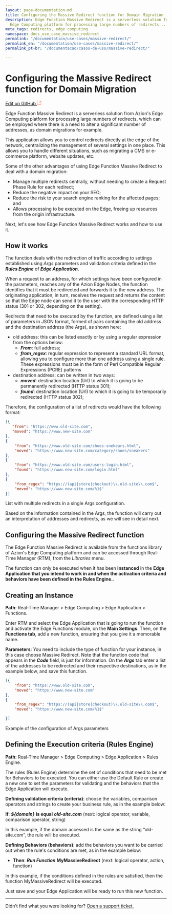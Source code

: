 ```yaml
---
layout: page-documentation-md
title: Configuring the Massive Redirect function for Domain Migration
description: Edge Function Massive Redirect is a serverless solution from Azion's
  Edge Computing platform for processing large numbers of redirects...
meta_tags: redirects, edge computing
namespace: docs_use_case_massive_redirect
permalink: "/documentation/use-cases/massive-redirect/"
permalink_en: "/documentation/use-cases/massive-redirect/"
permalink_pt-br: "/documentacao/casos-de-uso/massive-redirect/"

---
```

# Configuring the Massive Redirect function for Domain Migration

[Edit on GitHub <svg width="14" height="14" xmlns="http://www.w3.org/2000/svg"><g fill="none" stroke="#F3652B"><path d="M4.81.71H.672v11.43H12.1V8.001" stroke-width=".8"/><path d="M6.87.786h5.155V5.94M6.31 6.5L12.026.786"/></g></svg>](https://github.com/aziontech/docs_en/edit/master/use-cases/massive-redirect/2021-01-14-index.md)

Edge Function Massive Redirect is a serverless solution from Azion's Edge Computing platform for processing large numbers of redirects, which can be employed where there is a need to alter a significant number of addresses, as domain migrations for example.

This application allows you to control redirects directly at the edge of the network, centralizing the management of several settings in one place. This allows you to handle different situations, such as migrating a CMS or e-commerce platform, website updates, etc.

Some of the other advantages of using Edge Function Massive Redirect to deal with a domain migration:

* Manage multiple redirects centrally, without needing to create a Request Phase Rule for each redirect;
* Reduce the negative impact on your SEO;
* Reduce the risk to your search engine ranking for the affected pages; and
* Allows processing to be executed on the Edge, freeing up resources from the origin infrastructure.

Next, let's see how Edge Function Massive Redirect works and how to use it.	

## How it works

The function deals with the redirection of traffic according to settings established using _Args_ parameters and validation criteria defined in the **_Rules Engine_** of **_Edge Application_**.

When a request to an address, for which settings have been configured in the parameters, reaches any of the Azion Edge Nodes, the function identifies that it must be redirected and forwards it to the new address. The originating application, in turn, receives the request and returns the content so that the Edge node can send it to the user with the corresponding HTTP status (301 or 302, depending on the setting).

Redirects that need to be executed by the function, are defined using a list of parameters in JSON format, formed of pairs containing the old address and the destination address (the Args), as shown here:

* old address: this can be listed exactly or by using a regular expression from the options below:
    * _**From**_: full address;
    * _**from_regex**_: regular expression to represent a standard URL format, allowing you to configure more than one address using a single rule. These expressions must be in the form of Perl Compatible Regular Expressions (PCRE) patterns
* destination address: can be written in two ways:
    * _**moved**_: destination location (Url) to which it is going to be permanently redirected (HTTP status 301);
    * _**found**_: destination location (Url) to which it is going to be temporarily redirected (HTTP status 302);

Therefore, the configuration of a list of redirects would have the following format:

``` json
[{
   "from": "https://www.old-site.com",
   "moved": "https://www.new-site.com"
},
{
    "from": "https://www.old-site.com/shoes-snekears.html",
    "moved": "https://www.new-site.com/category/shoes/sneakers"
},
{
    "from": "https://www.old-site.com/users-login.html",
    "found": "https://www.new-site.com/login.html"
},
{
    "from_regex": "https://(api|store|checkout)\\.old-site\\.com$",
    "moved": "https://www.new-site.com/%1$"
}]
```
List with multiple redirects in a single Args configuration.

Based on the information contained in the Args, the function will carry out an interpretation of addresses and redirects, as we will see in detail next.

## Configuring the Massive Redirect function

The Edge Function Massive Redirect is available from the functions library of Azion's Edge Computing platform and can be accessed through Real-Time Manager (RTM), from the _Libraries_ menu.

The function can only be executed when it has been **instanced** in the **Edge Application that you intend to work in and when  the activation criteria and behaviors have been defined in the  Rules Engine.**.

## Creating an Instance

**Path**: Real-Time Manager > Edge Computing > Edge Application > Functions.

Enter RTM and select the Edge Application that is going to run the function and activate the Edge Functions module, on the **Main Settings**. Then, on the **Functions tab**, add a new function, ensuring that you give it a memorable name.

**Parameters**: You need to include the type of function for your instance, in this case choose Massive Redirect. Note that the function code that appears in the **_Code_** field, is just for information. On the **_Args_** tab enter a list of the addresses to be redirected and their respective destinations, as in the example below, and save this function.

``` json
[{
    "from": "https://www.old-site.com",
    "moved": "https://www.new-site.com"
},
{
    "from_regex": "https://(api|store|checkout)\\.old-site\\.com$",
    "moved": "https://www.new-site.com/%1$"

}]
```
Example of the configuration of Args parameters

## Defining the Execution criteria (Rules Engine)

**Path**: Real-Time Manager > Edge Computing > Edge Application > Rules Engine.

The rules (Rules Engine) determine the set of conditions that need to be met for Behaviors to be executed. You can either use the Default Rule or create a new one to set the parameters for validating and the behaviors that the Edge Application will execute.

**Defining validation criteria (criteria)**: choose the variables, comparison operators and strings to create your business rule, as in the example below:

**If**: ***${domain}*** **is equal** ***old-site.com***
(next: logical operator, variable, comparison operator, string)

In this example, if the domain accessed is the same as the string “old-site.com”, the rule will be executed.

**Defining Behaviors (behaviors)**: add the behaviors you want to be carried out when the rule's conditions are met, as in the example below:

* **Then**: ***Run Function*** **MyMassiveRedirect**
(next: logical operator, action, function)

In this example, if the conditions defined in the rules are satisfied, then the function MyMassiveRedirect will be executed.

Just save and your Edge Application will be ready to run this new function.

---

Didn’t find what you were looking for? [Open a support ticket.](https://tickets.azion.com/)